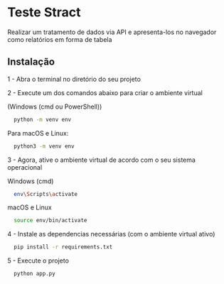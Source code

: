
# Teste Stract

Realizar um tratamento de dados via API e apresenta-los no navegador como relatórios em forma de tabela


## Instalação

1 - Abra o terminal no diretório do seu projeto

2 - Execute um dos comandos abaixo para criar o ambiente virtual

(Windows (cmd ou PowerShell))
```bash
  python -m venv env
```
Para macOS e Linux:
```bash
  python3 -m venv env

```

3 - Agora, ative o ambiente virtual de acordo com o seu sistema operacional

Windows (cmd)
```bash
  env\Scripts\activate

```
macOS e Linux
```bash
  source env/bin/activate

```

4 - Instale as dependencias necessárias (com o ambiente virtual ativo)
```bash
  pip install -r requirements.txt

```

5 - Execute o projeto
```bash
  python app.py

```
